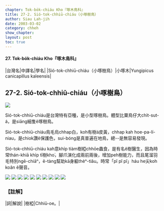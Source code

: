 ```yaml
---
chapter: Tok-bo̍k-chiáu Kho『啄木鳥科』
title: 27-2. Sió-tok-chhiū-chiáu（小啄樹鳥）
author: Siau Lah-jih
date: 2003-03-02
category: chheh
show_chapter: 
layout: post
toc: true
---
```


#### 27. Tok-bo̍k-chiáu Kho『啄木鳥科』


|台灣名|中譯名|學名|
|Sió-tok-chhiū-chiáu（小啄樹鳥）|小啄木|Yungipicus canicapillus kaleensis|

## 27-2. Sió-tok-chhiū-chiáu（小啄樹鳥）

![](../too5/27/27-2-3.Sió-tok-chhiū-chiáu.jpg)


Sió-tok-chhiū-chiáu是台灣特有亞種，是小型啄樹鳥。體型比粟鳥仔大chi̍t-sut-á，是siāng細隻ê啄樹鳥。

Sió-tok-chhiū-chiáu鳥毛烏chhap白，koh有樹á皮黃，chhap kah hoe-pa-lí-niau，是chiok讚ê保護色，sui-bóng是真普遍在地鳥，總--是無容易發現。

Sió-tok-chhiū-chiáu kah意khi̍p tiàm樹椏chhōe蟲食，是有名ê樹醫生，因為時常thán-khiā khi̍p tī樹kho͘，腳爪演化成兩前兩後，增加peh樹能力，而且尾溜羽毛特別ngē-chiāⁿ，ē-tàng幫助kā身軀thèⁿ-tiâu。時常「pĭ pĭ pĭ」háu he尖koh koân ê聲音。



![](../too5/27/27-2-6.Sió-tok-chhiū-chiáu.jpg)
![](../too5/27/27-2-7.Sió-tok-chhiū-chiáu.jpg)
![](../too5/27/27-2-2.Sió-tok-chhiū-chiáu.jpg)
![](../too5/27/27-2-1.Sió-tok-chhiū-chiáu.jpg)
![](../too5/27/27-2-4.Sió-tok-chhiū-chiáu.jpg)
![](../too5/27/27-2-5.Sió-tok-chhiū-chiáu.jpg)
![](../too5/27/27-2-11.Sió-tok-chhiū-chiáu.jpg)
![](../too5/27/27-2-10.Sió-tok-chhiū-chiáu.jpg)
![](../too5/27/27-2-9.Sió-tok-chhiū-chiáu.jpg)
![](../too5/27/27-2-8.Sió-tok-chhiū-chiáu.jpg)




### 【註解】

|詞|解說|
|樹椏|Chhiū-oe。|


